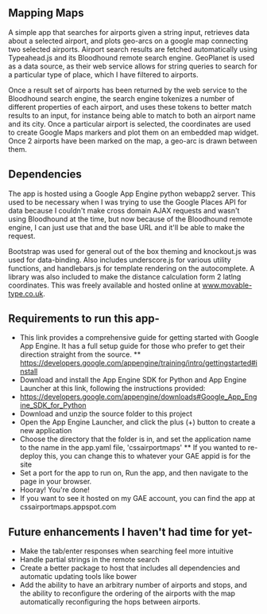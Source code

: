 Mapping Maps
------------
A simple app that searches for airports given a string input, retrieves data about a selected airport, and plots geo-arcs on a google map connecting two selected airports. Airport search results are fetched automatically using Typeahead.js and its Bloodhound remote search engine. GeoPlanet is used as a data source, as their web service allows for string queries to search for a particular type of place, which I have filtered to airports. 

Once a result set of airports has been returned by the web service to the Bloodhound search engine, the search engine tokenizes a number of different properties of each airport, and uses these tokens to better match results to an input, for instance being able to match to both an airport name and its city. Once a particular airport is selected, the coordinates are used to create Google Maps markers and plot them on an embedded map widget. Once 2 airports have been marked on the map, a geo-arc is drawn between them.

Dependencies
------------
The app is hosted using a Google App Engine python webapp2 server. This used to be necessary when I was trying to use the Google Places API for data because I couldn't make cross domain AJAX requests and wasn't using Bloodhound at the time, but now because of the Bloodhound remote engine, I can just use that and the base URL and it'll be able to make the request.

Bootstrap was used for general out of the box theming and knockout.js was used for data-binding. Also includes underscore.js for various utility functions, and handlebars.js for template rendering on the autocomplete. A library was also included to make the distance calculation form 2 latlng coordinates. This was freely available and hosted online at www.movable-type.co.uk.

Requirements to run this app-
-----------------------------
* This link provides a comprehensive guide for getting started with Google App Engine. It has a full setup guide for those who prefer to get their direction straight from the source.
** https://developers.google.com/appengine/training/intro/gettingstarted#install
* Download and install the App Engine SDK for Python and App Engine Launcher at this link, following the instructions provided:
* https://developers.google.com/appengine/downloads#Google_App_Engine_SDK_for_Python
* Download and unzip the source folder to this project
* Open the App Engine Launcher, and click the plus (+) button to create a new application
* Choose the directory that the folder is in, and set the application name to the name in the app.yaml file, 'cssairportmaps'
** If you wanted to re-deploy this, you can change this to whatever your GAE appid is for the site
* Set a port for the app to run on, Run the app, and then navigate to the page in your browser.
* Hooray! You're done!
* If you want to see it hosted on my GAE account, you can find the app at cssairportmaps.appspot.com


Future enhancements I haven't had time for yet-
-----------------------------------------------
* Make the tab/enter responses when searching feel more intuitive
* Handle partial strings in the remote search
* Create a better package to host that includes all dependencies and automatic updating tools like bower
* Add the ability to have an arbitrary number of airports and stops, and the ability to reconfigure the ordering of the airports with the map automatically reconfiguring the hops between airports.
